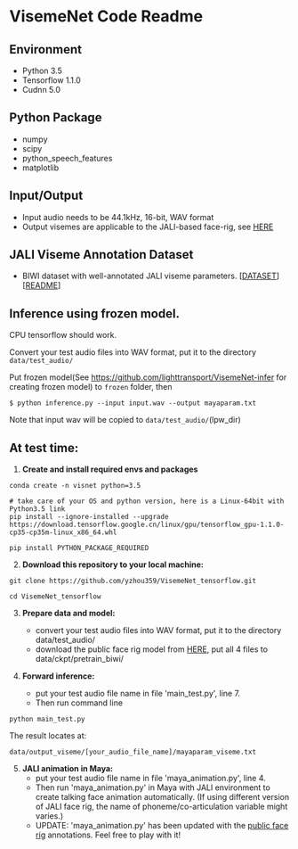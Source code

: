 # VisemeNet Code Readme

## Environment

+ Python 3.5
+ Tensorflow 1.1.0
+ Cudnn 5.0

## Python Package

+ numpy
+ scipy
+ python_speech_features
+ matplotlib

## Input/Output

+ Input audio needs to be 44.1kHz, 16-bit, WAV format
+ Output visemes are applicable to the JALI-based face-rig, see [HERE](http://www.dgp.toronto.edu/~elf/jali.html)

## JALI Viseme Annotation Dataset

+ BIWI dataset with well-annotated JALI viseme parameters. [[DATASET](https://www.dropbox.com/sh/oj13tvq9ggf2puz/AADBPyRUcyisFtKgCoDmNhLHa?dl=0)]   [[README](VisemeNet_Annotation_README.md)]

## Inference using frozen model.

CPU tensorflow should work.

Convert your test audio files into WAV format, put it to the directory `data/test_audio/`

Put frozen model(See https://github.com/lighttransport/VisemeNet-infer for creating frozen model) to `frozen` folder, then

```
$ python inference.py --input input.wav --output mayaparam.txt
```

Note that input wav will be copied to `data/test_audio/`(lpw_dir)

## At test time:

1. **Create and install required envs and packages**
```
conda create -n visnet python=3.5

# take care of your OS and python version, here is a Linux-64bit with Python3.5 link
pip install --ignore-installed --upgrade https://download.tensorflow.google.cn/linux/gpu/tensorflow_gpu-1.1.0-cp35-cp35m-linux_x86_64.whl

pip install PYTHON_PACKAGE_REQUIRED
```
2. **Download this repository to your local machine:**
```
git clone https://github.com/yzhou359/VisemeNet_tensorflow.git

cd VisemeNet_tensorflow
```
3. **Prepare data and model:**
   * convert your test audio files into WAV format, put it to the directory data/test_audio/
   * download the public face rig model from [HERE](https://www.dropbox.com/sh/7nbqgwv0zz8pbk9/AAAghy76GVYDLqPKdANcyDuba?dl=0), put all 4 files to data/ckpt/pretrain_biwi/

4. **Forward inference:**
   * put your test audio file name in file 'main_test.py', line 7.
   * Then run command line
```
python main_test.py
```
   The result locates at:
```
data/output_viseme/[your_audio_file_name]/mayaparam_viseme.txt
```
5. **JALI animation in Maya:**
   * put your test audio file name in file 'maya_animation.py', line 4.
   * Then run 'maya_animation.py' in Maya with JALI environment to create talking face animation automatically. (If using different version of JALI face rig, the name of phoneme/co-articulation variable might varies.)
   * UPDATE: 'maya_animation.py' has been updated with the [public face rig](http://www.dgp.toronto.edu/~elf/jali.html) annotations. Feel free to play with it!

